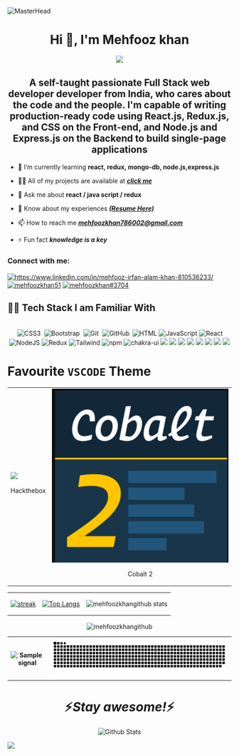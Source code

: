 ![MasterHead](https://www.pramukhdigital.com/wp-content/uploads/2018/07/New-PNC-Animated-Banners.gif)
<h1 align="center">Hi 👋, I'm Mehfooz khan</h1>

<div align="center">
 <img  src="https://readme-typing-svg.herokuapp.com/?lines=Full+Stack+Developer;Web+Developer;Quick+learner;Self+Motivated;Problem+Solver;&color=teal&center=true"  />
</div>
<h2 align="center">A self-taught passionate Full Stack web developer developer from India, who cares about the code and the people. I'm capable of writing production-ready code using React.js, Redux.js, and CSS on the Front-end, and Node.js and Express.js on the Backend to build single-page applications</h2>


- 🌱 I’m currently learning **react, redux, mongo-db, node.js,express.js**

- 👨‍💻 All of my projects are available at ***[click me](https://github.com/mehfoozkhangithub?tab=repositories)***

- 💬 Ask me about **react / java script / redux**

- 📄 Know about my experiences ***[(Resume Here)](https://drive.google.com/file/d/1nPydsH5DvlAsYVoVtmWWkB6gsj-mblb9/view?usp=share_link)***

- 📫 How to reach me ***mehfoozkhan786002@gmail.com***

- ⚡ Fun fact ***knowledge is a key***

<h3 align="left">Connect with me:</h3>
<p align="left">
<a href="https://linkedin.com/in/https://www.linkedin.com/in/mehfooz-irfan-alam-khan-810536233/" target="blank"><img align="center" src="https://raw.githubusercontent.com/rahuldkjain/github-profile-readme-generator/master/src/images/icons/Social/linked-in-alt.svg" alt="https://www.linkedin.com/in/mehfooz-irfan-alam-khan-810536233/" height="30" width="40" /></a>
<a href="https://instagram.com/mehfoozkhan51" target="blank"><img align="center" src="https://raw.githubusercontent.com/rahuldkjain/github-profile-readme-generator/master/src/images/icons/Social/instagram.svg" alt="mehfoozkhan51" height="30" width="40" /></a>
<a href="https://discord.gg/mehfoozkhan#3704" target="blank"><img align="center" src="https://raw.githubusercontent.com/rahuldkjain/github-profile-readme-generator/master/src/images/icons/Social/discord.svg" alt="mehfoozkhan#3704" height="30" width="40" /></a>
</p>


## 👨‍💻 Tech Stack I am Familiar With

<p align="center">
<br/>
<img alt="CSS3" src="https://img.shields.io/badge/css3%20-%231572B6.svg?&style=plastic&logo=Css&logoColor=white" style="margin:2px;"/>
<img alt="Bootstrap" src="https://img.shields.io/badge/bootstrap%20-%23563D7C.svg?&style=plastic&logo=bootstrap&logoColor=white" style="margin:2px;"/> 
<img alt="Git" src="https://img.shields.io/badge/git%20-%23F05033.svg?&style=plastic&logo=git&logoColor=white" style="margin:2px;"/>
<img alt="GitHub" src="https://img.shields.io/badge/github%20-%23121011.svg?&style=plastic&logo=github&logoColor=white" style="margin:2px;"/>
<img alt="HTML" src="https://img.shields.io/badge/HTML-E34F26?logo=html5&logoColor=white&style=plastic" />
<img alt="JavaScript" src="https://img.shields.io/badge/JavaScript-F7DF1E?logo=javascript&logoColor=black&style=plastic" />
<img alt="React" src="https://img.shields.io/badge/React-61DAFB?logo=react&logoColor=white&style=plastic" />
<img alt="NodeJS" src="https://img.shields.io/badge/Node.js-339933?logo=node.js&logoColor=white&style=plastic" />
 <img alt="Redux" src="https://img.shields.io/badge/Redux-764abc?logo=Redux&logoColor=white&style=plastic" />
 <img alt="Tailwind" src="https://img.shields.io/badge/TailwindCSS-fff?logo=Tailwindcss&logoColor=blue&style=plastic" />
 <img src="https://img.shields.io/badge/npm-CB3837?style=plastic&logo=npm&logoColor=white" alt="npm" />
 <img src="https://img.shields.io/badge/Chakra%20UI-3bc7bd?style=plastic&logo=chakraui&logoColor=white" alt="chakra-ui" />
 <img src="https://img.shields.io/badge/Babel-F9DC3e?style=plastic&logo=babel&logoColor=black"/>
 <img src="https://img.shields.io/badge/Postman-FF6C37?style=plastic&logo=postman&logoColor=white" />
 <img src="https://img.shields.io/badge/Canva-%2300C4CC.svg?style=plastic&logo=Canva&logoColor=white" />
 <img src="https://img.shields.io/badge/MongoDB-%234ea94b.svg?style=plastic&logo=mongodb&logoColor=white"/>
 <img src="https://img.shields.io/badge/React_Router-CA4245?style=plastic&logo=react-router&logoColor=white"/>
 <img src="https://img.shields.io/badge/JWT-black?style=plastic&logo=JSON%20web%20tokens"/>
<!--  <img src="https://img.shields.io/badge/JWT-black?style=flat-square&logo=JSON%20web%20tokens"/> -->
<!--  <img src="https://img.shields.io/badge/Express.js-black?style=for-the-badge&logo=express&logoColor=white)"/> -->
 <img  src="https://img.shields.io/badge/Typescript.js-white?style=plastic&logo=typescript&logoColor=white)"/>
 <img src="https://img.shields.io/badge/Express.js-black?style=plastic&logo=express&logoColor=white)"/>


<br/>
</p>

# Favourite `VSCODE` **Theme** 

<table>
 <tr>
  <td>
  <img src="https://raw.githubusercontent.com/silofy/hackthebox/master/static/hero.png"/>
   <p align="center">
    Hackthebox
   </p>
  </td>
  <td>
  <img src="https://github.com/mehfoozkhangithub/Masai-Revision/blob/main/assets/Screenshot_20221209_073637.png?raw=true"/>
    <p align="center">
    Cobalt 2
   </p>
  </td>
 </tr>
 </table>

<table>
 <tr>
  <td>
   <p align="center">
    <a href="https://github.com/mehfoozkhangithub/github-readme-streak-stats">
        <img title=":fire: Get streak stats for your profile at git.io/streak-stats" alt="streak" src="https://github-readme-streak-stats.herokuapp.com/?user=mehfoozkhangithub&theme=black-ice&hide_border=true&stroke=0000&bg_color=0,000000,130F40,012780"/>
    </a>
</p>
  
  </td>
  <td>
   
  [![Top Langs](https://github-readme-stats.vercel.app/api/top-langs/?username=mehfoozkhangithub&layout=compact&theme=github_dark&hide_border=true)](https://github.com/mehfoozkhangithub)
  </td>
  <td>
   
   ![mehfoozkhangithub stats](https://github-readme-stats.vercel.app/api?username=mehfoozkhangithub&theme=dark&show_icons=true)
   </td>
 </tr>
</table>
 



<div align="center">
<img  align="center" src="https://github-profile-trophy.vercel.app/?username=mehfoozkhangithub&theme=juicyfresh&theme=github_dark&hide_border=true&bg_color=0D1117#gh-dark-mode-only" alt="mehfoozkhangithub" />
</div>

<table>
<tr>
<th>
 <p> 
  <img src="https://github.com/ma-shamshiri/Human-Activity-Recognition/blob/main/images/Signal.gif?raw=true" alt="Sample signal" width="70%" height="70%" />
</p>
</th>
<th>
 <picture>
  <source
    media="(prefers-color-scheme: dark)"
    srcset="https://raw.githubusercontent.com/platane/snk/output/github-contribution-grid-snake-dark.svg"
  />
  <source
    media="(prefers-color-scheme: light)"
    srcset="https://raw.githubusercontent.com/platane/snk/output/github-contribution-grid-snake.svg"
  />
  <img
    alt="github contribution grid snake animation"
    src="https://raw.githubusercontent.com/platane/snk/output/github-contribution-grid-snake.svg"
  />
</picture>
</th>
</tr>
</table>
<h1 align='center'>⚡️<i>Stay awesome!</i>⚡️</h1>

<p align="center">
        <img src="https://raw.githubusercontent.com/mayhemantt/mayhemantt/Update/svg/Bottom.svg" alt="Github Stats" />
</p>

[![](https://visitcount.itsvg.in/api?id=mehfoozkhangithub&icon=2&color=0)](https://visitcount.itsvg.in)


    
